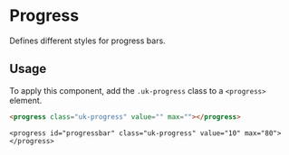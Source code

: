 # Progress

<p class="uk-text-lead">Defines different styles for progress bars.</p>

## Usage

To apply this component, add the `.uk-progress` class to a `<progress>` element.

```html
<progress class="uk-progress" value="" max=""></progress>
```

```example
<progress id="progressbar" class="uk-progress" value="10" max="80"></progress>
```


<script>

    jQuery(function () {

        var animate = setInterval(function () {

            progressbar.value += 10;

            if (progressbar.value >= progressbar.max) {
                clearInterval(animate);
            }

        }, 1000);

    });

</script>
